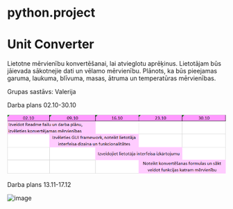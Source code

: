 # python.project
# Unit Converter
Lietotne mērvienību konvertēšanai, lai atvieglotu aprēķinus. Lietotājam būs jāievada sākotnejie dati un vēlamo mērvienību. Plānots, ka būs pieejamas garuma, laukuma, blīvuma, masas, ātruma un temperatūras mērvienības. 

Grupas sastāvs: Valerija

Darba plans 02.10-30.10

![img.png](img.png)

Darba plans 13.11-17.12

	
![image](https://github.com/draculauraaa/python.project/assets/144676983/36f789b1-e238-4ce2-89ca-a449c7dbc0d9)

